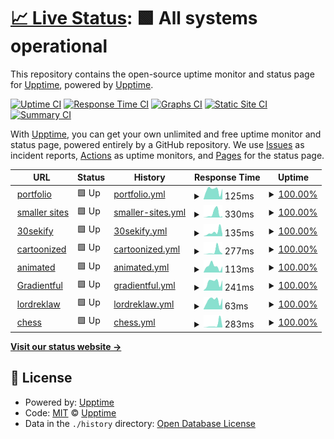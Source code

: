 # [📈 Live Status](https://upptime): <!--live status--> **🟩 All systems operational**

This repository contains the open-source uptime monitor and status page for [Upptime](https://upptime.js.org), powered by [Upptime](https://github.com/upptime/upptime).

[![Uptime CI](https://github.com/s-codes14/upptime/workflows/Uptime%20CI/badge.svg)](https://github.com/s-codes14/upptime/actions?query=workflow%3A%22Uptime+CI%22)
[![Response Time CI](https://github.com/s-codes14/upptime/workflows/Response%20Time%20CI/badge.svg)](https://github.com/s-codes14/upptime/actions?query=workflow%3A%22Response+Time+CI%22)
[![Graphs CI](https://github.com/s-codes14/upptime/workflows/Graphs%20CI/badge.svg)](https://github.com/s-codes14/upptime/actions?query=workflow%3A%22Graphs+CI%22)
[![Static Site CI](https://github.com/s-codes14/upptime/workflows/Static%20Site%20CI/badge.svg)](https://github.com/s-codes14/upptime/actions?query=workflow%3A%22Static+Site+CI%22)
[![Summary CI](https://github.com/s-codes14/upptime/workflows/Summary%20CI/badge.svg)](https://github.com/s-codes14/upptime/actions?query=workflow%3A%22Summary+CI%22)

With [Upptime](https://upptime.js.org), you can get your own unlimited and free uptime monitor and status page, powered entirely by a GitHub repository. We use [Issues](https://github.com/upptime/upptime/issues) as incident reports, [Actions](https://github.com/s-codes14/upptime/actions) as uptime monitors, and [Pages](https://upptime) for the status page.

<!--start: status pages-->
<!-- This summary is generated by Upptime (https://github.com/upptime/upptime) -->
<!-- Do not edit this manually, your changes will be overwritten -->
<!-- prettier-ignore -->
| URL | Status | History | Response Time | Uptime |
| --- | ------ | ------- | ------------- | ------ |
| <img alt="" src="https://favicons.githubusercontent.com/s-codes14.github.io" height="13"> [portfolio](https://s-codes14.github.io) | 🟩 Up | [portfolio.yml](https://github.com/S-codes14/upptime/commits/HEAD/history/portfolio.yml) | <details><summary><img alt="Response time graph" src="./graphs/portfolio/response-time-week.png" height="20"> 125ms</summary><br><a href="https://s-codes14.github.io/upptime/history/portfolio"><img alt="Response time 105" src="https://img.shields.io/endpoint?url=https%3A%2F%2Fraw.githubusercontent.com%2FS-codes14%2Fupptime%2FHEAD%2Fapi%2Fportfolio%2Fresponse-time.json"></a><br><a href="https://s-codes14.github.io/upptime/history/portfolio"><img alt="24-hour response time 40" src="https://img.shields.io/endpoint?url=https%3A%2F%2Fraw.githubusercontent.com%2FS-codes14%2Fupptime%2FHEAD%2Fapi%2Fportfolio%2Fresponse-time-day.json"></a><br><a href="https://s-codes14.github.io/upptime/history/portfolio"><img alt="7-day response time 125" src="https://img.shields.io/endpoint?url=https%3A%2F%2Fraw.githubusercontent.com%2FS-codes14%2Fupptime%2FHEAD%2Fapi%2Fportfolio%2Fresponse-time-week.json"></a><br><a href="https://s-codes14.github.io/upptime/history/portfolio"><img alt="30-day response time 100" src="https://img.shields.io/endpoint?url=https%3A%2F%2Fraw.githubusercontent.com%2FS-codes14%2Fupptime%2FHEAD%2Fapi%2Fportfolio%2Fresponse-time-month.json"></a><br><a href="https://s-codes14.github.io/upptime/history/portfolio"><img alt="1-year response time 105" src="https://img.shields.io/endpoint?url=https%3A%2F%2Fraw.githubusercontent.com%2FS-codes14%2Fupptime%2FHEAD%2Fapi%2Fportfolio%2Fresponse-time-year.json"></a></details> | <details><summary><a href="https://s-codes14.github.io/upptime/history/portfolio">100.00%</a></summary><a href="https://s-codes14.github.io/upptime/history/portfolio"><img alt="All-time uptime 100.00%" src="https://img.shields.io/endpoint?url=https%3A%2F%2Fraw.githubusercontent.com%2FS-codes14%2Fupptime%2FHEAD%2Fapi%2Fportfolio%2Fuptime.json"></a><br><a href="https://s-codes14.github.io/upptime/history/portfolio"><img alt="24-hour uptime 100.00%" src="https://img.shields.io/endpoint?url=https%3A%2F%2Fraw.githubusercontent.com%2FS-codes14%2Fupptime%2FHEAD%2Fapi%2Fportfolio%2Fuptime-day.json"></a><br><a href="https://s-codes14.github.io/upptime/history/portfolio"><img alt="7-day uptime 100.00%" src="https://img.shields.io/endpoint?url=https%3A%2F%2Fraw.githubusercontent.com%2FS-codes14%2Fupptime%2FHEAD%2Fapi%2Fportfolio%2Fuptime-week.json"></a><br><a href="https://s-codes14.github.io/upptime/history/portfolio"><img alt="30-day uptime 100.00%" src="https://img.shields.io/endpoint?url=https%3A%2F%2Fraw.githubusercontent.com%2FS-codes14%2Fupptime%2FHEAD%2Fapi%2Fportfolio%2Fuptime-month.json"></a><br><a href="https://s-codes14.github.io/upptime/history/portfolio"><img alt="1-year uptime 100.00%" src="https://img.shields.io/endpoint?url=https%3A%2F%2Fraw.githubusercontent.com%2FS-codes14%2Fupptime%2FHEAD%2Fapi%2Fportfolio%2Fuptime-year.json"></a></details>
| <img alt="" src="https://favicons.githubusercontent.com/smaller-sites.netlify.app" height="13"> [smaller sites](https://smaller-sites.netlify.app) | 🟩 Up | [smaller-sites.yml](https://github.com/S-codes14/upptime/commits/HEAD/history/smaller-sites.yml) | <details><summary><img alt="Response time graph" src="./graphs/smaller-sites/response-time-week.png" height="20"> 330ms</summary><br><a href="https://s-codes14.github.io/upptime/history/smaller-sites"><img alt="Response time 166" src="https://img.shields.io/endpoint?url=https%3A%2F%2Fraw.githubusercontent.com%2FS-codes14%2Fupptime%2FHEAD%2Fapi%2Fsmaller-sites%2Fresponse-time.json"></a><br><a href="https://s-codes14.github.io/upptime/history/smaller-sites"><img alt="24-hour response time 59" src="https://img.shields.io/endpoint?url=https%3A%2F%2Fraw.githubusercontent.com%2FS-codes14%2Fupptime%2FHEAD%2Fapi%2Fsmaller-sites%2Fresponse-time-day.json"></a><br><a href="https://s-codes14.github.io/upptime/history/smaller-sites"><img alt="7-day response time 330" src="https://img.shields.io/endpoint?url=https%3A%2F%2Fraw.githubusercontent.com%2FS-codes14%2Fupptime%2FHEAD%2Fapi%2Fsmaller-sites%2Fresponse-time-week.json"></a><br><a href="https://s-codes14.github.io/upptime/history/smaller-sites"><img alt="30-day response time 255" src="https://img.shields.io/endpoint?url=https%3A%2F%2Fraw.githubusercontent.com%2FS-codes14%2Fupptime%2FHEAD%2Fapi%2Fsmaller-sites%2Fresponse-time-month.json"></a><br><a href="https://s-codes14.github.io/upptime/history/smaller-sites"><img alt="1-year response time 166" src="https://img.shields.io/endpoint?url=https%3A%2F%2Fraw.githubusercontent.com%2FS-codes14%2Fupptime%2FHEAD%2Fapi%2Fsmaller-sites%2Fresponse-time-year.json"></a></details> | <details><summary><a href="https://s-codes14.github.io/upptime/history/smaller-sites">100.00%</a></summary><a href="https://s-codes14.github.io/upptime/history/smaller-sites"><img alt="All-time uptime 99.99%" src="https://img.shields.io/endpoint?url=https%3A%2F%2Fraw.githubusercontent.com%2FS-codes14%2Fupptime%2FHEAD%2Fapi%2Fsmaller-sites%2Fuptime.json"></a><br><a href="https://s-codes14.github.io/upptime/history/smaller-sites"><img alt="24-hour uptime 100.00%" src="https://img.shields.io/endpoint?url=https%3A%2F%2Fraw.githubusercontent.com%2FS-codes14%2Fupptime%2FHEAD%2Fapi%2Fsmaller-sites%2Fuptime-day.json"></a><br><a href="https://s-codes14.github.io/upptime/history/smaller-sites"><img alt="7-day uptime 100.00%" src="https://img.shields.io/endpoint?url=https%3A%2F%2Fraw.githubusercontent.com%2FS-codes14%2Fupptime%2FHEAD%2Fapi%2Fsmaller-sites%2Fuptime-week.json"></a><br><a href="https://s-codes14.github.io/upptime/history/smaller-sites"><img alt="30-day uptime 100.00%" src="https://img.shields.io/endpoint?url=https%3A%2F%2Fraw.githubusercontent.com%2FS-codes14%2Fupptime%2FHEAD%2Fapi%2Fsmaller-sites%2Fuptime-month.json"></a><br><a href="https://s-codes14.github.io/upptime/history/smaller-sites"><img alt="1-year uptime 99.99%" src="https://img.shields.io/endpoint?url=https%3A%2F%2Fraw.githubusercontent.com%2FS-codes14%2Fupptime%2FHEAD%2Fapi%2Fsmaller-sites%2Fuptime-year.json"></a></details>
| <img alt="" src="https://favicons.githubusercontent.com/30sekify.netlify.app" height="13"> [30sekify](https://30sekify.netlify.app) | 🟩 Up | [30sekify.yml](https://github.com/S-codes14/upptime/commits/HEAD/history/30sekify.yml) | <details><summary><img alt="Response time graph" src="./graphs/30sekify/response-time-week.png" height="20"> 135ms</summary><br><a href="https://s-codes14.github.io/upptime/history/30sekify"><img alt="Response time 127" src="https://img.shields.io/endpoint?url=https%3A%2F%2Fraw.githubusercontent.com%2FS-codes14%2Fupptime%2FHEAD%2Fapi%2F30sekify%2Fresponse-time.json"></a><br><a href="https://s-codes14.github.io/upptime/history/30sekify"><img alt="24-hour response time 30" src="https://img.shields.io/endpoint?url=https%3A%2F%2Fraw.githubusercontent.com%2FS-codes14%2Fupptime%2FHEAD%2Fapi%2F30sekify%2Fresponse-time-day.json"></a><br><a href="https://s-codes14.github.io/upptime/history/30sekify"><img alt="7-day response time 135" src="https://img.shields.io/endpoint?url=https%3A%2F%2Fraw.githubusercontent.com%2FS-codes14%2Fupptime%2FHEAD%2Fapi%2F30sekify%2Fresponse-time-week.json"></a><br><a href="https://s-codes14.github.io/upptime/history/30sekify"><img alt="30-day response time 109" src="https://img.shields.io/endpoint?url=https%3A%2F%2Fraw.githubusercontent.com%2FS-codes14%2Fupptime%2FHEAD%2Fapi%2F30sekify%2Fresponse-time-month.json"></a><br><a href="https://s-codes14.github.io/upptime/history/30sekify"><img alt="1-year response time 127" src="https://img.shields.io/endpoint?url=https%3A%2F%2Fraw.githubusercontent.com%2FS-codes14%2Fupptime%2FHEAD%2Fapi%2F30sekify%2Fresponse-time-year.json"></a></details> | <details><summary><a href="https://s-codes14.github.io/upptime/history/30sekify">100.00%</a></summary><a href="https://s-codes14.github.io/upptime/history/30sekify"><img alt="All-time uptime 99.99%" src="https://img.shields.io/endpoint?url=https%3A%2F%2Fraw.githubusercontent.com%2FS-codes14%2Fupptime%2FHEAD%2Fapi%2F30sekify%2Fuptime.json"></a><br><a href="https://s-codes14.github.io/upptime/history/30sekify"><img alt="24-hour uptime 100.00%" src="https://img.shields.io/endpoint?url=https%3A%2F%2Fraw.githubusercontent.com%2FS-codes14%2Fupptime%2FHEAD%2Fapi%2F30sekify%2Fuptime-day.json"></a><br><a href="https://s-codes14.github.io/upptime/history/30sekify"><img alt="7-day uptime 100.00%" src="https://img.shields.io/endpoint?url=https%3A%2F%2Fraw.githubusercontent.com%2FS-codes14%2Fupptime%2FHEAD%2Fapi%2F30sekify%2Fuptime-week.json"></a><br><a href="https://s-codes14.github.io/upptime/history/30sekify"><img alt="30-day uptime 100.00%" src="https://img.shields.io/endpoint?url=https%3A%2F%2Fraw.githubusercontent.com%2FS-codes14%2Fupptime%2FHEAD%2Fapi%2F30sekify%2Fuptime-month.json"></a><br><a href="https://s-codes14.github.io/upptime/history/30sekify"><img alt="1-year uptime 99.99%" src="https://img.shields.io/endpoint?url=https%3A%2F%2Fraw.githubusercontent.com%2FS-codes14%2Fupptime%2FHEAD%2Fapi%2F30sekify%2Fuptime-year.json"></a></details>
| <img alt="" src="https://favicons.githubusercontent.com/cartoonized.netlify.app" height="13"> [cartoonized](https://cartoonized.netlify.app/) | 🟩 Up | [cartoonized.yml](https://github.com/S-codes14/upptime/commits/HEAD/history/cartoonized.yml) | <details><summary><img alt="Response time graph" src="./graphs/cartoonized/response-time-week.png" height="20"> 277ms</summary><br><a href="https://s-codes14.github.io/upptime/history/cartoonized"><img alt="Response time 161" src="https://img.shields.io/endpoint?url=https%3A%2F%2Fraw.githubusercontent.com%2FS-codes14%2Fupptime%2FHEAD%2Fapi%2Fcartoonized%2Fresponse-time.json"></a><br><a href="https://s-codes14.github.io/upptime/history/cartoonized"><img alt="24-hour response time 25" src="https://img.shields.io/endpoint?url=https%3A%2F%2Fraw.githubusercontent.com%2FS-codes14%2Fupptime%2FHEAD%2Fapi%2Fcartoonized%2Fresponse-time-day.json"></a><br><a href="https://s-codes14.github.io/upptime/history/cartoonized"><img alt="7-day response time 277" src="https://img.shields.io/endpoint?url=https%3A%2F%2Fraw.githubusercontent.com%2FS-codes14%2Fupptime%2FHEAD%2Fapi%2Fcartoonized%2Fresponse-time-week.json"></a><br><a href="https://s-codes14.github.io/upptime/history/cartoonized"><img alt="30-day response time 197" src="https://img.shields.io/endpoint?url=https%3A%2F%2Fraw.githubusercontent.com%2FS-codes14%2Fupptime%2FHEAD%2Fapi%2Fcartoonized%2Fresponse-time-month.json"></a><br><a href="https://s-codes14.github.io/upptime/history/cartoonized"><img alt="1-year response time 161" src="https://img.shields.io/endpoint?url=https%3A%2F%2Fraw.githubusercontent.com%2FS-codes14%2Fupptime%2FHEAD%2Fapi%2Fcartoonized%2Fresponse-time-year.json"></a></details> | <details><summary><a href="https://s-codes14.github.io/upptime/history/cartoonized">100.00%</a></summary><a href="https://s-codes14.github.io/upptime/history/cartoonized"><img alt="All-time uptime 99.97%" src="https://img.shields.io/endpoint?url=https%3A%2F%2Fraw.githubusercontent.com%2FS-codes14%2Fupptime%2FHEAD%2Fapi%2Fcartoonized%2Fuptime.json"></a><br><a href="https://s-codes14.github.io/upptime/history/cartoonized"><img alt="24-hour uptime 100.00%" src="https://img.shields.io/endpoint?url=https%3A%2F%2Fraw.githubusercontent.com%2FS-codes14%2Fupptime%2FHEAD%2Fapi%2Fcartoonized%2Fuptime-day.json"></a><br><a href="https://s-codes14.github.io/upptime/history/cartoonized"><img alt="7-day uptime 100.00%" src="https://img.shields.io/endpoint?url=https%3A%2F%2Fraw.githubusercontent.com%2FS-codes14%2Fupptime%2FHEAD%2Fapi%2Fcartoonized%2Fuptime-week.json"></a><br><a href="https://s-codes14.github.io/upptime/history/cartoonized"><img alt="30-day uptime 99.95%" src="https://img.shields.io/endpoint?url=https%3A%2F%2Fraw.githubusercontent.com%2FS-codes14%2Fupptime%2FHEAD%2Fapi%2Fcartoonized%2Fuptime-month.json"></a><br><a href="https://s-codes14.github.io/upptime/history/cartoonized"><img alt="1-year uptime 99.97%" src="https://img.shields.io/endpoint?url=https%3A%2F%2Fraw.githubusercontent.com%2FS-codes14%2Fupptime%2FHEAD%2Fapi%2Fcartoonized%2Fuptime-year.json"></a></details>
| <img alt="" src="https://favicons.githubusercontent.com/s-codes14.github.io" height="13"> [animated](https://s-codes14.github.io/animated) | 🟩 Up | [animated.yml](https://github.com/S-codes14/upptime/commits/HEAD/history/animated.yml) | <details><summary><img alt="Response time graph" src="./graphs/animated/response-time-week.png" height="20"> 113ms</summary><br><a href="https://s-codes14.github.io/upptime/history/animated"><img alt="Response time 105" src="https://img.shields.io/endpoint?url=https%3A%2F%2Fraw.githubusercontent.com%2FS-codes14%2Fupptime%2FHEAD%2Fapi%2Fanimated%2Fresponse-time.json"></a><br><a href="https://s-codes14.github.io/upptime/history/animated"><img alt="24-hour response time 43" src="https://img.shields.io/endpoint?url=https%3A%2F%2Fraw.githubusercontent.com%2FS-codes14%2Fupptime%2FHEAD%2Fapi%2Fanimated%2Fresponse-time-day.json"></a><br><a href="https://s-codes14.github.io/upptime/history/animated"><img alt="7-day response time 113" src="https://img.shields.io/endpoint?url=https%3A%2F%2Fraw.githubusercontent.com%2FS-codes14%2Fupptime%2FHEAD%2Fapi%2Fanimated%2Fresponse-time-week.json"></a><br><a href="https://s-codes14.github.io/upptime/history/animated"><img alt="30-day response time 95" src="https://img.shields.io/endpoint?url=https%3A%2F%2Fraw.githubusercontent.com%2FS-codes14%2Fupptime%2FHEAD%2Fapi%2Fanimated%2Fresponse-time-month.json"></a><br><a href="https://s-codes14.github.io/upptime/history/animated"><img alt="1-year response time 105" src="https://img.shields.io/endpoint?url=https%3A%2F%2Fraw.githubusercontent.com%2FS-codes14%2Fupptime%2FHEAD%2Fapi%2Fanimated%2Fresponse-time-year.json"></a></details> | <details><summary><a href="https://s-codes14.github.io/upptime/history/animated">100.00%</a></summary><a href="https://s-codes14.github.io/upptime/history/animated"><img alt="All-time uptime 100.00%" src="https://img.shields.io/endpoint?url=https%3A%2F%2Fraw.githubusercontent.com%2FS-codes14%2Fupptime%2FHEAD%2Fapi%2Fanimated%2Fuptime.json"></a><br><a href="https://s-codes14.github.io/upptime/history/animated"><img alt="24-hour uptime 100.00%" src="https://img.shields.io/endpoint?url=https%3A%2F%2Fraw.githubusercontent.com%2FS-codes14%2Fupptime%2FHEAD%2Fapi%2Fanimated%2Fuptime-day.json"></a><br><a href="https://s-codes14.github.io/upptime/history/animated"><img alt="7-day uptime 100.00%" src="https://img.shields.io/endpoint?url=https%3A%2F%2Fraw.githubusercontent.com%2FS-codes14%2Fupptime%2FHEAD%2Fapi%2Fanimated%2Fuptime-week.json"></a><br><a href="https://s-codes14.github.io/upptime/history/animated"><img alt="30-day uptime 100.00%" src="https://img.shields.io/endpoint?url=https%3A%2F%2Fraw.githubusercontent.com%2FS-codes14%2Fupptime%2FHEAD%2Fapi%2Fanimated%2Fuptime-month.json"></a><br><a href="https://s-codes14.github.io/upptime/history/animated"><img alt="1-year uptime 100.00%" src="https://img.shields.io/endpoint?url=https%3A%2F%2Fraw.githubusercontent.com%2FS-codes14%2Fupptime%2FHEAD%2Fapi%2Fanimated%2Fuptime-year.json"></a></details>
| <img alt="" src="https://favicons.githubusercontent.com/gradientful.netlify.app" height="13"> [Gradientful](https://gradientful.netlify.app/) | 🟩 Up | [gradientful.yml](https://github.com/S-codes14/upptime/commits/HEAD/history/gradientful.yml) | <details><summary><img alt="Response time graph" src="./graphs/gradientful/response-time-week.png" height="20"> 241ms</summary><br><a href="https://s-codes14.github.io/upptime/history/gradientful"><img alt="Response time 106" src="https://img.shields.io/endpoint?url=https%3A%2F%2Fraw.githubusercontent.com%2FS-codes14%2Fupptime%2FHEAD%2Fapi%2Fgradientful%2Fresponse-time.json"></a><br><a href="https://s-codes14.github.io/upptime/history/gradientful"><img alt="24-hour response time 1244" src="https://img.shields.io/endpoint?url=https%3A%2F%2Fraw.githubusercontent.com%2FS-codes14%2Fupptime%2FHEAD%2Fapi%2Fgradientful%2Fresponse-time-day.json"></a><br><a href="https://s-codes14.github.io/upptime/history/gradientful"><img alt="7-day response time 241" src="https://img.shields.io/endpoint?url=https%3A%2F%2Fraw.githubusercontent.com%2FS-codes14%2Fupptime%2FHEAD%2Fapi%2Fgradientful%2Fresponse-time-week.json"></a><br><a href="https://s-codes14.github.io/upptime/history/gradientful"><img alt="30-day response time 120" src="https://img.shields.io/endpoint?url=https%3A%2F%2Fraw.githubusercontent.com%2FS-codes14%2Fupptime%2FHEAD%2Fapi%2Fgradientful%2Fresponse-time-month.json"></a><br><a href="https://s-codes14.github.io/upptime/history/gradientful"><img alt="1-year response time 106" src="https://img.shields.io/endpoint?url=https%3A%2F%2Fraw.githubusercontent.com%2FS-codes14%2Fupptime%2FHEAD%2Fapi%2Fgradientful%2Fresponse-time-year.json"></a></details> | <details><summary><a href="https://s-codes14.github.io/upptime/history/gradientful">100.00%</a></summary><a href="https://s-codes14.github.io/upptime/history/gradientful"><img alt="All-time uptime 100.00%" src="https://img.shields.io/endpoint?url=https%3A%2F%2Fraw.githubusercontent.com%2FS-codes14%2Fupptime%2FHEAD%2Fapi%2Fgradientful%2Fuptime.json"></a><br><a href="https://s-codes14.github.io/upptime/history/gradientful"><img alt="24-hour uptime 100.00%" src="https://img.shields.io/endpoint?url=https%3A%2F%2Fraw.githubusercontent.com%2FS-codes14%2Fupptime%2FHEAD%2Fapi%2Fgradientful%2Fuptime-day.json"></a><br><a href="https://s-codes14.github.io/upptime/history/gradientful"><img alt="7-day uptime 100.00%" src="https://img.shields.io/endpoint?url=https%3A%2F%2Fraw.githubusercontent.com%2FS-codes14%2Fupptime%2FHEAD%2Fapi%2Fgradientful%2Fuptime-week.json"></a><br><a href="https://s-codes14.github.io/upptime/history/gradientful"><img alt="30-day uptime 100.00%" src="https://img.shields.io/endpoint?url=https%3A%2F%2Fraw.githubusercontent.com%2FS-codes14%2Fupptime%2FHEAD%2Fapi%2Fgradientful%2Fuptime-month.json"></a><br><a href="https://s-codes14.github.io/upptime/history/gradientful"><img alt="1-year uptime 100.00%" src="https://img.shields.io/endpoint?url=https%3A%2F%2Fraw.githubusercontent.com%2FS-codes14%2Fupptime%2FHEAD%2Fapi%2Fgradientful%2Fuptime-year.json"></a></details>
| <img alt="" src="https://favicons.githubusercontent.com/lordreklaw.netlify.app" height="13"> [lordreklaw](https://lordreklaw.netlify.app/) | 🟩 Up | [lordreklaw.yml](https://github.com/S-codes14/upptime/commits/HEAD/history/lordreklaw.yml) | <details><summary><img alt="Response time graph" src="./graphs/lordreklaw/response-time-week.png" height="20"> 63ms</summary><br><a href="https://s-codes14.github.io/upptime/history/lordreklaw"><img alt="Response time 96" src="https://img.shields.io/endpoint?url=https%3A%2F%2Fraw.githubusercontent.com%2FS-codes14%2Fupptime%2FHEAD%2Fapi%2Flordreklaw%2Fresponse-time.json"></a><br><a href="https://s-codes14.github.io/upptime/history/lordreklaw"><img alt="24-hour response time 27" src="https://img.shields.io/endpoint?url=https%3A%2F%2Fraw.githubusercontent.com%2FS-codes14%2Fupptime%2FHEAD%2Fapi%2Flordreklaw%2Fresponse-time-day.json"></a><br><a href="https://s-codes14.github.io/upptime/history/lordreklaw"><img alt="7-day response time 63" src="https://img.shields.io/endpoint?url=https%3A%2F%2Fraw.githubusercontent.com%2FS-codes14%2Fupptime%2FHEAD%2Fapi%2Flordreklaw%2Fresponse-time-week.json"></a><br><a href="https://s-codes14.github.io/upptime/history/lordreklaw"><img alt="30-day response time 61" src="https://img.shields.io/endpoint?url=https%3A%2F%2Fraw.githubusercontent.com%2FS-codes14%2Fupptime%2FHEAD%2Fapi%2Flordreklaw%2Fresponse-time-month.json"></a><br><a href="https://s-codes14.github.io/upptime/history/lordreklaw"><img alt="1-year response time 96" src="https://img.shields.io/endpoint?url=https%3A%2F%2Fraw.githubusercontent.com%2FS-codes14%2Fupptime%2FHEAD%2Fapi%2Flordreklaw%2Fresponse-time-year.json"></a></details> | <details><summary><a href="https://s-codes14.github.io/upptime/history/lordreklaw">100.00%</a></summary><a href="https://s-codes14.github.io/upptime/history/lordreklaw"><img alt="All-time uptime 100.00%" src="https://img.shields.io/endpoint?url=https%3A%2F%2Fraw.githubusercontent.com%2FS-codes14%2Fupptime%2FHEAD%2Fapi%2Flordreklaw%2Fuptime.json"></a><br><a href="https://s-codes14.github.io/upptime/history/lordreklaw"><img alt="24-hour uptime 100.00%" src="https://img.shields.io/endpoint?url=https%3A%2F%2Fraw.githubusercontent.com%2FS-codes14%2Fupptime%2FHEAD%2Fapi%2Flordreklaw%2Fuptime-day.json"></a><br><a href="https://s-codes14.github.io/upptime/history/lordreklaw"><img alt="7-day uptime 100.00%" src="https://img.shields.io/endpoint?url=https%3A%2F%2Fraw.githubusercontent.com%2FS-codes14%2Fupptime%2FHEAD%2Fapi%2Flordreklaw%2Fuptime-week.json"></a><br><a href="https://s-codes14.github.io/upptime/history/lordreklaw"><img alt="30-day uptime 100.00%" src="https://img.shields.io/endpoint?url=https%3A%2F%2Fraw.githubusercontent.com%2FS-codes14%2Fupptime%2FHEAD%2Fapi%2Flordreklaw%2Fuptime-month.json"></a><br><a href="https://s-codes14.github.io/upptime/history/lordreklaw"><img alt="1-year uptime 100.00%" src="https://img.shields.io/endpoint?url=https%3A%2F%2Fraw.githubusercontent.com%2FS-codes14%2Fupptime%2FHEAD%2Fapi%2Flordreklaw%2Fuptime-year.json"></a></details>
| <img alt="" src="https://favicons.githubusercontent.com/s-chess.netlify.app" height="13"> [chess](https://s-chess.netlify.app/) | 🟩 Up | [chess.yml](https://github.com/S-codes14/upptime/commits/HEAD/history/chess.yml) | <details><summary><img alt="Response time graph" src="./graphs/chess/response-time-week.png" height="20"> 283ms</summary><br><a href="https://s-codes14.github.io/upptime/history/chess"><img alt="Response time 184" src="https://img.shields.io/endpoint?url=https%3A%2F%2Fraw.githubusercontent.com%2FS-codes14%2Fupptime%2FHEAD%2Fapi%2Fchess%2Fresponse-time.json"></a><br><a href="https://s-codes14.github.io/upptime/history/chess"><img alt="24-hour response time 29" src="https://img.shields.io/endpoint?url=https%3A%2F%2Fraw.githubusercontent.com%2FS-codes14%2Fupptime%2FHEAD%2Fapi%2Fchess%2Fresponse-time-day.json"></a><br><a href="https://s-codes14.github.io/upptime/history/chess"><img alt="7-day response time 283" src="https://img.shields.io/endpoint?url=https%3A%2F%2Fraw.githubusercontent.com%2FS-codes14%2Fupptime%2FHEAD%2Fapi%2Fchess%2Fresponse-time-week.json"></a><br><a href="https://s-codes14.github.io/upptime/history/chess"><img alt="30-day response time 180" src="https://img.shields.io/endpoint?url=https%3A%2F%2Fraw.githubusercontent.com%2FS-codes14%2Fupptime%2FHEAD%2Fapi%2Fchess%2Fresponse-time-month.json"></a><br><a href="https://s-codes14.github.io/upptime/history/chess"><img alt="1-year response time 184" src="https://img.shields.io/endpoint?url=https%3A%2F%2Fraw.githubusercontent.com%2FS-codes14%2Fupptime%2FHEAD%2Fapi%2Fchess%2Fresponse-time-year.json"></a></details> | <details><summary><a href="https://s-codes14.github.io/upptime/history/chess">100.00%</a></summary><a href="https://s-codes14.github.io/upptime/history/chess"><img alt="All-time uptime 99.97%" src="https://img.shields.io/endpoint?url=https%3A%2F%2Fraw.githubusercontent.com%2FS-codes14%2Fupptime%2FHEAD%2Fapi%2Fchess%2Fuptime.json"></a><br><a href="https://s-codes14.github.io/upptime/history/chess"><img alt="24-hour uptime 100.00%" src="https://img.shields.io/endpoint?url=https%3A%2F%2Fraw.githubusercontent.com%2FS-codes14%2Fupptime%2FHEAD%2Fapi%2Fchess%2Fuptime-day.json"></a><br><a href="https://s-codes14.github.io/upptime/history/chess"><img alt="7-day uptime 100.00%" src="https://img.shields.io/endpoint?url=https%3A%2F%2Fraw.githubusercontent.com%2FS-codes14%2Fupptime%2FHEAD%2Fapi%2Fchess%2Fuptime-week.json"></a><br><a href="https://s-codes14.github.io/upptime/history/chess"><img alt="30-day uptime 99.81%" src="https://img.shields.io/endpoint?url=https%3A%2F%2Fraw.githubusercontent.com%2FS-codes14%2Fupptime%2FHEAD%2Fapi%2Fchess%2Fuptime-month.json"></a><br><a href="https://s-codes14.github.io/upptime/history/chess"><img alt="1-year uptime 99.97%" src="https://img.shields.io/endpoint?url=https%3A%2F%2Fraw.githubusercontent.com%2FS-codes14%2Fupptime%2FHEAD%2Fapi%2Fchess%2Fuptime-year.json"></a></details>

<!--end: status pages-->

[**Visit our status website →**](https://upptime)

## 📄 License

- Powered by: [Upptime](https://github.com/upptime/upptime)
- Code: [MIT](./LICENSE) © [Upptime](https://upptime.js.org)
- Data in the `./history` directory: [Open Database License](https://opendatacommons.org/licenses/odbl/1-0/)
